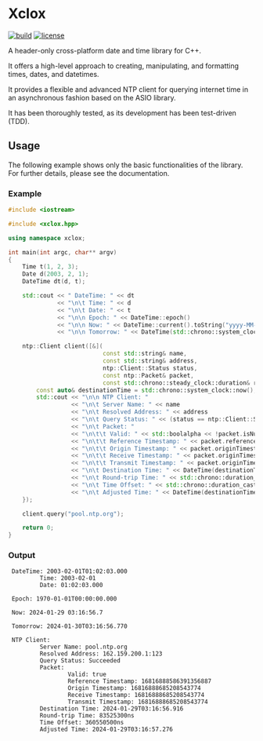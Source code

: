 # Xclox

[![build](https://github.com/Laateef/Xclox/actions/workflows/ci.yml/badge.svg)](https://github.com/Laateef/Xclox/actions)
[![license](https://img.shields.io/badge/License-MIT-blue.svg)](https://opensource.org/licenses/MIT)

A header-only cross-platform date and time library for C++.

It offers a high-level approach to creating, manipulating, and formatting times, dates, and datetimes.

It provides a flexible and advanced NTP client for querying internet time in an asynchronous fashion based on the ASIO library.

It has been thoroughly tested, as its development has been test-driven (TDD).

## Usage

The following example shows only the basic functionalities of the library. For further details, please see the documentation.

### Example

```cpp
#include <iostream>

#include <xclox.hpp>

using namespace xclox;

int main(int argc, char** argv)
{
    Time t(1, 2, 3);
    Date d(2003, 2, 1);
    DateTime dt(d, t);

    std::cout << " DateTime: " << dt
              << "\n\t Time: " << d
              << "\n\t Date: " << t
              << "\n\n Epoch: " << DateTime::epoch()
              << "\n\n Now: " << DateTime::current().toString("yyyy-MM-dd hh:mm:ss.f")
              << "\n\n Tomorrow: " << DateTime(std::chrono::system_clock::now()) + DateTime::Days(1);

    ntp::Client client([&](
                           const std::string& name,
                           const std::string& address,
                           ntp::Client::Status status,
                           const ntp::Packet& packet,
                           const std::chrono::steady_clock::duration& rtt) {
        const auto& destinationTime = std::chrono::system_clock::now();
        std::cout << "\n\n NTP Client: "
                  << "\n\t Server Name: " << name
                  << "\n\t Resolved Address: " << address
                  << "\n\t Query Status: " << (status == ntp::Client::Status::Succeeded ? "Succeeded" : "Failed")
                  << "\n\t Packet: "
                  << "\n\t\t Valid: " << std::boolalpha << !packet.isNull()
                  << "\n\t\t Reference Timestamp: " << packet.referenceTimestamp()
                  << "\n\t\t Origin Timestamp: " << packet.originTimestamp()
                  << "\n\t\t Receive Timestamp: " << packet.originTimestamp()
                  << "\n\t\t Transmit Timestamp: " << packet.originTimestamp()
                  << "\n\t Destination Time: " << DateTime(destinationTime)
                  << "\n\t Round-trip Time: " << std::chrono::duration_cast<std::chrono::nanoseconds>(rtt).count() << "ns"
                  << "\n\t Time Offset: " << std::chrono::duration_cast<std::chrono::nanoseconds>(packet.offset(destinationTime)).count() << "ns"
                  << "\n\t Adjusted Time: " << DateTime(destinationTime + packet.offset(destinationTime));
    });

    client.query("pool.ntp.org");

    return 0;
}
```

### Output

```
 DateTime: 2003-02-01T01:02:03.000
         Time: 2003-02-01
         Date: 01:02:03.000

 Epoch: 1970-01-01T00:00:00.000

 Now: 2024-01-29 03:16:56.7

 Tomorrow: 2024-01-30T03:16:56.770

 NTP Client:
         Server Name: pool.ntp.org
         Resolved Address: 162.159.200.1:123
         Query Status: Succeeded
         Packet:
                 Valid: true
                 Reference Timestamp: 16816888586391356887
                 Origin Timestamp: 16816888685208543774
                 Receive Timestamp: 16816888685208543774
                 Transmit Timestamp: 16816888685208543774
         Destination Time: 2024-01-29T03:16:56.916
         Round-trip Time: 83525300ns
         Time Offset: 360550500ns
         Adjusted Time: 2024-01-29T03:16:57.276
```
